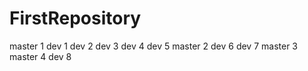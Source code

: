 # FirstRepository
master 1
dev 1
dev 2
dev 3
dev 4
dev 5
master 2
dev 6
dev 7
master 3
master 4
dev 8
